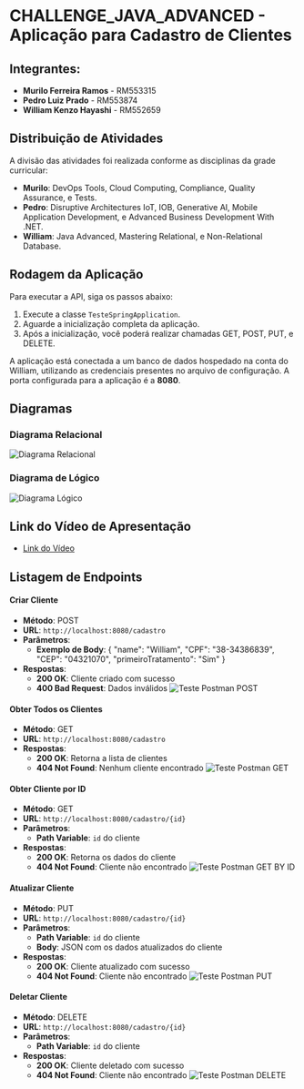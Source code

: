 # CHALLENGE_JAVA_ADVANCED - Aplicação para Cadastro de Clientes

## Integrantes:
- **Murilo Ferreira Ramos** - RM553315
- **Pedro Luiz Prado** - RM553874
- **William Kenzo Hayashi** - RM552659

## Distribuição de Atividades
A divisão das atividades foi realizada conforme as disciplinas da grade curricular:

- **Murilo**: DevOps Tools, Cloud Computing, Compliance, Quality Assurance, e Tests.
- **Pedro**: Disruptive Architectures IoT, IOB, Generative AI, Mobile Application Development, e Advanced Business Development With .NET.
- **William**: Java Advanced, Mastering Relational, e Non-Relational Database.

## Rodagem da Aplicação
Para executar a API, siga os passos abaixo:

1. Execute a classe `TesteSpringApplication`.
2. Aguarde a inicialização completa da aplicação.
3. Após a inicialização, você poderá realizar chamadas GET, POST, PUT, e DELETE.

A aplicação está conectada a um banco de dados hospedado na conta do William, utilizando as credenciais presentes no arquivo de configuração. A porta configurada para a aplicação é a **8080**.

## Diagramas
### Diagrama Relacional
![Diagrama Relacional](Documentos/Relacional.png)

### Diagrama de Lógico
![Diagrama Lógico](Documentos/Logical.png)

## Link do Vídeo de Apresentação
- [Link do Vídeo](https://youtu.be/zDa0eHVw5kU)

## Listagem de Endpoints

#### Criar Cliente
- **Método**: POST
- **URL**: `http://localhost:8080/cadastro`
- **Parâmetros**: 
  - **Exemplo de Body**:
  {
	"name": "William",
    "CPF": "38-34386839",
    "CEP": "04321070",
    "primeiroTratamento": "Sim"
}
- **Respostas**:
  - **200 OK**: Cliente criado com sucesso
  - **400 Bad Request**: Dados inválidos
![Teste Postman POST](Documentos/POST_JAVA.png)


#### Obter Todos os Clientes
- **Método**: GET
- **URL**: `http://localhost:8080/cadastro`
- **Respostas**:
  - **200 OK**: Retorna a lista de clientes
  - **404 Not Found**: Nenhum cliente encontrado
![Teste Postman GET](Documentos/GET_JAVA.png)

#### Obter Cliente por ID
- **Método**: GET
- **URL**: `http://localhost:8080/cadastro/{id}`
- **Parâmetros**: 
  - **Path Variable**: `id` do cliente
- **Respostas**:
  - **200 OK**: Retorna os dados do cliente
  - **404 Not Found**: Cliente não encontrado
![Teste Postman GET BY ID](Documentos/get_by_id.png)


#### Atualizar Cliente
- **Método**: PUT
- **URL**: `http://localhost:8080/cadastro/{id}`
- **Parâmetros**: 
  - **Path Variable**: `id` do cliente
  - **Body**: JSON com os dados atualizados do cliente
- **Respostas**:
  - **200 OK**: Cliente atualizado com sucesso
  - **404 Not Found**: Cliente não encontrado
  ![Teste Postman PUT](Documentos/UPDATE.png)

#### Deletar Cliente
- **Método**: DELETE
- **URL**: `http://localhost:8080/cadastro/{id}`
- **Parâmetros**: 
  - **Path Variable**: `id` do cliente
- **Respostas**:
  - **200 OK**: Cliente deletado com sucesso
  - **404 Not Found**: Cliente não encontrado
![Teste Postman DELETE](Documentos/delete.png)